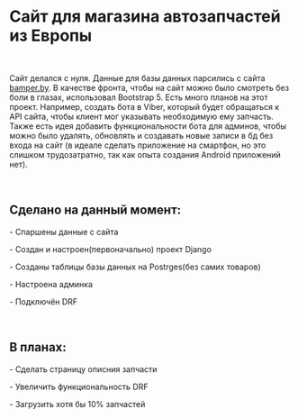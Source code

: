 <h1 margin="auto">Сайт для магазина автозапчастей из Европы</h1>
<br>
<p>Сайт делался с нуля. Данные для базы данных парсились с сайта <a href="https://bamper.by/" target="_blank">bamper.by</a>. В качестве фронта, чтобы на сайт можно было смотреть без боли в глазах, использовал Bootstrap 5. Есть много планов на этот проект. Например, создать бота в Viber, который будет обращаться к API сайта, чтобы клиент мог указывать необходимую ему запчасть. Также есть идея добавить функциональности бота для админов, чтобы можно было удалять, обновлять и создавать новые записи в бд без входа на сайт (в идеале сделать приложение на смартфон, но это слишком трудозатратно, так как опыта создания Android приложений нет).</p>
<br>
<h2>Сделано на данный момент:</h2>
<p>- Спаршены данные с сайта</p>
<p>- Создан и настроен(первоначально) проект Django</p>
<p>- Созданы таблицы базы данных на Postrges(без самих товаров)</p>
<p>- Настроена админка</p>
<p>- Подключён DRF</p>
<br>
<h2>В планах:</h2>
<p>- Сделать страницу описния запчасти</p>
<p>- Увеличить функциональность DRF</p>
<p>- Загрузить хотя бы 10% запчастей</p>
